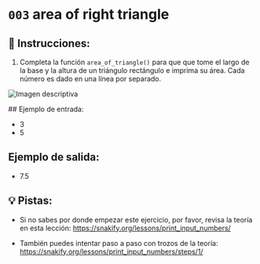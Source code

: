 # `003` area of right triangle

## 📝 Instrucciones:

1. Completa la función `area_of_triangle()` para que que tome el largo de la base y la altura de un triángulo rectángulo e imprima su área. Cada número es dado en una línea por separado.

![Imagen descriptiva](http://i.imgur.com/6EkzVxA.jpg)

## Ejemplo de entrada:

+ 3
+ 5

## Ejemplo de salida:

+ 7.5

## 💡 Pistas:

+ Si no sabes por donde empezar este ejercicio, por favor, revisa la teoría en esta lección:
https://snakify.org/lessons/print_input_numbers/

+ También puedes intentar paso a paso con trozos de la teoría:
https://snakify.org/lessons/print_input_numbers/steps/1/